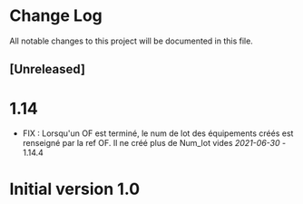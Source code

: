 # Change Log
All notable changes to this project will be documented in this file.

## [Unreleased]

# 1.14

- FIX : Lorsqu'un OF est terminé, le num de lot des équipements créés est renseigné par la ref OF. Il ne créé plus de Num_lot vides *2021-06-30* - 1.14.4

# Initial version 1.0
